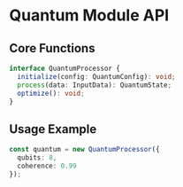 # Quantum Module API

## Core Functions
```typescript
interface QuantumProcessor {
  initialize(config: QuantumConfig): void;
  process(data: InputData): QuantumState;
  optimize(): void;
}
```

## Usage Example
```typescript
const quantum = new QuantumProcessor({
  qubits: 8,
  coherence: 0.99
});
```